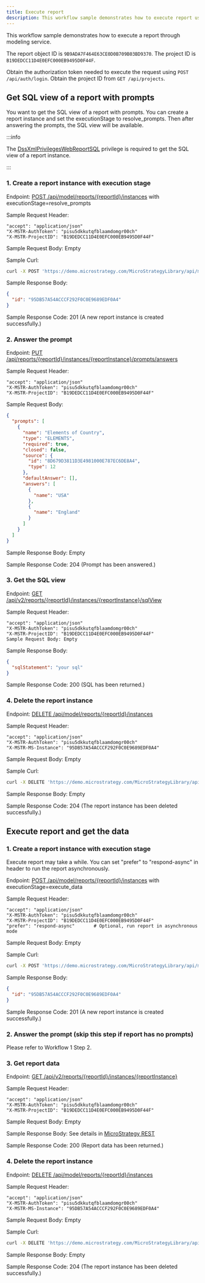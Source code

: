 ```yaml
---
title: Execute report
description: This workflow sample demonstrates how to execute report using REST APIs.
---
```


<Available since="2021 Update 7" />

This workflow sample demonstrates how to execute a report through modeling service.

The report object ID is `9B9ADA7F464E63CE0D0B709B03BD9370`. The project ID is `B19DEDCC11D4E0EFC000EB9495D0F44F`.

Obtain the authorization token needed to execute the request using `POST /api/auth/login`. Obtain the project ID from `GET /api/projects`.

## Get SQL view of a report with prompts

You want to get the SQL view of a report with prompts. You can create a report instance and set the executionStage to resolve_prompts. Then after answering the prompts, the SQL view will be available.

:::info

The [DssXmlPrivilegesWebReportSQL](https://www2.microstrategy.com/producthelp/Current/WebAPIReference/com/microstrategy/webapi/EnumDSSXMLPrivilegeTypes.html#DssXmlPrivilegesWebReportSQL) privilege is required to get the SQL view of a report instance.

:::

### 1. Create a report instance with execution stage

Endpoint: [POST /api/model/reports/\{reportId}/instances](https://demo.microstrategy.com/MicroStrategyLibrary/api-docs/index.html#/Reports/ms-createReportInstance) with executionStage=resolve_prompts

Sample Request Header:

```http
"accept": "application/json"
"X-MSTR-AuthToken": "pisu5dkkutqfblaamdomgr00ch"
"X-MSTR-ProjectID": "B19DEDCC11D4E0EFC000EB9495D0F44F"
```

Sample Request Body: Empty

Sample Curl:

```bash
curl -X POST 'https://demo.microstrategy.com/MicroStrategyLibrary/api/model/reports/9B9ADA7F464E63CE0D0B709B03BD9370/instances?executionStage=resolve_prompts' -H 'accept: application/json' -H 'X-MSTR-AuthToken: pisu5dkkutqfblaamdomgr00ch' -H 'X-MSTR-ProjectID: B19DEDCC11D4E0EFC000EB9495D0F44F'
```

Sample Response Body:

```json
{
  "id": "95DB57A54ACCCF292F0C0E9689EDF0A4"
}
```

Sample Response Code: 201 (A new report instance is created successfully.)

### 2. Answer the prompt

Endpoint: [PUT /api/reports/\{reportId}/instances/\{reportInstance}/prompts/answers](https://demo.microstrategy.com/MicroStrategyLibrary/api-docs/index.html#/Reports/answerPrompts_2)

Sample Request Header:

```http
"accept": "application/json"
"X-MSTR-AuthToken": "pisu5dkkutqfblaamdomgr00ch"
"X-MSTR-ProjectID": "B19DEDCC11D4E0EFC000EB9495D0F44F"
```

Sample Request Body:

```json
{
  "prompts": [
    {
      "name": "Elements of Country",
      "type": "ELEMENTS",
      "required": true,
      "closed": false,
      "source": {
        "id": "8D679D3811D3E4981000E787EC6DE8A4",
        "type": 12
      },
      "defaultAnswer": [],
      "answers": [
        {
          "name": "USA"
        },
        {
          "name": "England"
        }
      ]
    }
  ]
}
```

Sample Response Body: Empty

Sample Response Code: 204 (Prompt has been answered.)

### 3. Get the SQL view

Endpoint: [GET /api/v2/reports/\{reportId}/instances/\{reportInstance}/sqlView](https://demo.microstrategy.com/MicroStrategyLibrary/api-docs/index.html#/Reports/getReportSqlView_1)

Sample Request Header:

```http
"accept": "application/json"
"X-MSTR-AuthToken": "pisu5dkkutqfblaamdomgr00ch"
"X-MSTR-ProjectID": "B19DEDCC11D4E0EFC000EB9495D0F44F"
Sample Request Body: Empty
```

Sample Response Body:

```json
{
  "sqlStatement": "your sql"
}
```

Sample Response Code: 200 (SQL has been returned.)

### 4. Delete the report instance

Endpoint: [DELETE /api/model/reports/\{reportId}/instances](https://demo.microstrategy.com/MicroStrategyLibrary/api-docs/index.html#/Reports/ms-deleteReportInstance)

Sample Request Header:

```http
"accept": "application/json"
"X-MSTR-AuthToken": "pisu5dkkutqfblaamdomgr00ch"
"X-MSTR-MS-Instance": "95DB57A54ACCCF292F0C0E9689EDF0A4"
```

Sample Request Body: Empty

Sample Curl:

```bash
curl -X DELETE 'https://demo.microstrategy.com/MicroStrategyLibrary/api/model/reports/9B9ADA7F464E63CE0D0B709B03BD9370/instances' -H 'accept: */*' -H 'X-MSTR-AuthToken: pisu5dkkutqfblaamdomgr00ch' -H 'X-MSTR-MS-Instance: 95DB57A54ACCCF292F0C0E9689EDF0A4'
```

Sample Response Body: Empty

Sample Response Code: 204 (The report instance has been deleted successfully.)

## Execute report and get the data

### 1. Create a report instance with execution stage

Execute report may take a while. You can set "prefer" to "respond-async" in header to run the report asynchronously.

Endpoint: [POST /api/model/reports/\{reportId}/instances](https://demo.microstrategy.com/MicroStrategyLibrary/api-docs/index.html#/Reports/ms-createReportInstance) with executionStage=execute_data

Sample Request Header:

```http
"accept": "application/json"
"X-MSTR-AuthToken": "pisu5dkkutqfblaamdomgr00ch"
"X-MSTR-ProjectID": "B19DEDCC11D4E0EFC000EB9495D0F44F"
"prefer": "respond-async"       # Optional, run report in asynchronous mode
```

Sample Request Body: Empty

Sample Curl:

```bash
curl -X POST 'https://demo.microstrategy.com/MicroStrategyLibrary/api/model/reports/9B9ADA7F464E63CE0D0B709B03BD9370/instances?executionStage=execute_data' -H 'accept: application/json' -H 'X-MSTR-AuthToken: pisu5dkkutqfblaamdomgr00ch' -H 'X-MSTR-ProjectID: B19DEDCC11D4E0EFC000EB9495D0F44F'
```

Sample Response Body:

```json
{
  "id": "95DB57A54ACCCF292F0C0E9689EDF0A4"
}
```

Sample Response Code: 201 (A new report instance is created successfully.)

### 2. Answer the prompt (skip this step if report has no prompts)

Please refer to Workflow 1 Step 2.

### 3. Get report data

Endpoint: [GET /api/v2/reports/\{reportId}/instances/\{reportInstance}](https://demo.microstrategy.com/MicroStrategyLibrary/api-docs/index.html#/Reports/executeReport_1)

Sample Request Header:

```http
"accept": "application/json"
"X-MSTR-AuthToken": "pisu5dkkutqfblaamdomgr00ch"
"X-MSTR-ProjectID": "B19DEDCC11D4E0EFC000EB9495D0F44F"
```

Sample Request Body: Empty

Sample Response Body: See details in [MicroStrategy REST](https://demo.microstrategy.com/MicroStrategyLibrary/api-docs/index.html#/Reports/executeReport_1)

Sample Response Code: 200 (Report data has been returned.)

### 4. Delete the report instance

Endpoint: [DELETE /api/model/reports/\{reportId}/instances](https://demo.microstrategy.com/MicroStrategyLibrary/api-docs/index.html#/Reports/ms-deleteReportInstance)

Sample Request Header:

```http
"accept": "application/json"
"X-MSTR-AuthToken": "pisu5dkkutqfblaamdomgr00ch"
"X-MSTR-MS-Instance": "95DB57A54ACCCF292F0C0E9689EDF0A4"
```

Sample Request Body: Empty

Sample Curl:

```bash
curl -X DELETE 'https://demo.microstrategy.com/MicroStrategyLibrary/api/model/reports/9B9ADA7F464E63CE0D0B709B03BD9370/instances' -H 'accept: */*' -H 'X-MSTR-AuthToken: pisu5dkkutqfblaamdomgr00ch' -H 'X-MSTR-MS-Instance: 95DB57A54ACCCF292F0C0E9689EDF0A4'
```

Sample Response Body: Empty

Sample Response Code: 204 (The report instance has been deleted successfully.)
